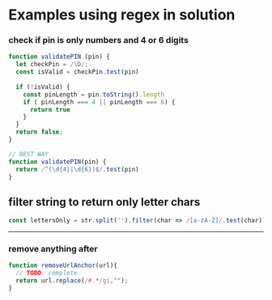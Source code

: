 # Examples using regex in solution

### check if pin is only numbers and 4 or 6 digits
```javascript
function validatePIN (pin) {
  let checkPin = /\D/;
  const isValid = checkPin.test(pin)
  
  if (!isValid) {
    const pinLength = pin.toString().length
    if ( pinLength === 4 || pinLength === 6) {
      return true
    }
  }
  return false;
}

// BEST WAY
function validatePIN(pin) {
  return /^(\d{4}|\d{6})$/.test(pin)
}
```

## filter string to return only letter chars
```javascript 
const lettersOnly = str.split('').filter(char => /[a-zA-Z]/.test(char));
```
***

### remove anything after #
```javascript
function removeUrlAnchor(url){
  // TODO: complete
  return url.replace(/#.*/gi,"");
}
```




